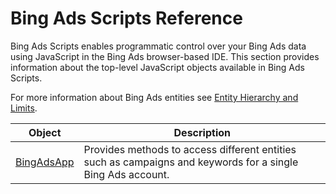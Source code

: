 # Bing Ads Scripts Reference

Bing Ads Scripts enables programmatic control over your Bing Ads data using JavaScript in the Bing Ads browser-based IDE.
This section provides information about the top-level JavaScript objects available in Bing Ads Scripts.

For more information about Bing Ads entities see [Entity Hierarchy and Limits](/bingads/guides/entity-hierarchy-limits).

|Object|Description|
|-|-
[BingAdsApp](./reference/BingAdsApp)|Provides methods to access different entities such as campaigns and keywords for a single Bing Ads account.
